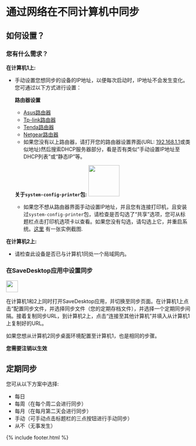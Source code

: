 # 通过网络在不同计算机中同步
## 如何设置？
### 您有什么需求？
**在计算机1上:**
- 手动设置您想同步的设备的IP地址，以便每次启动时，IP地址不会发生变化。您可通过以下方式进行设置：

  **路由器设置**
  - [Asus路由器](https://www.asus.com/support/FAQ/1000906/)
  - [Tp-link路由器](https://www.tp-link.com/us/support/faq/170/)
  - [Tenda路由器](https://www.tendacn.com/faq/3264.html)
  - [Netgear路由器](https://kb.netgear.com/25722/How-do-I-reserve-an-IP-address-on-my-NETGEAR-router)
  - 如果您没有以上路由器，请打开您的路由器设置界面(URL: [192.168.1.1](http://192.168.1.1)或类似地址)然后搜索DHCP服务器部分，看是否有类似“手动设置IP地址至DHCP列表”或“静态IP”等。

  **关于`system-config-printer`包:**  <img src="https://github.com/vikdevelop/SaveDesktop/assets/83600218/ff4e742d-07e2-453f-8ace-b51b4f52d1dd" width="85">
  
  - 如果您不想从路由器界面手动设置IP地址，并且您有连接打印机，且安装过`system-config-printer`包，请检查是否勾选了“共享”选项，您可从标题栏点击打印机选项卡以查看。如果您没有勾选，请勾选上它，并重启系统。[这里](https://github-production-user-asset-6210df.s3.amazonaws.com/83600218/272054218-ff17c19b-98f5-41fe-8f34-40de275f0da4.png) 有一张实例截图.

**在计算机2上:**
- 请检查此设备是否已与计算机1同处一个局域网内。

### 在SaveDesktop应用中设置同步
<a href="https://www.youtube.com/watch?v=QccFR06oyXk"><img src="https://github.com/vikdevelop/SaveDesktop/assets/83600218/a4f8da24-7183-49e1-9a58-82092a42f124" height="32"></a>

在计算机1和2上同时打开SaveDesktop应用，并切换至同步页面。在计算机1上点击“配置同步文件，并选择同步文件（您的定期存档文件），并选择一个定期同步间隔。接着复制同步URL，到计算机2上，点击“连接至其他计算机”并填入从计算机1上复制好的URL。

如果您想从计算机2同步桌面环境配置至计算机1，也是相同的步骤。

**您需要注销以生效**

## 定期同步
您可从以下方案中选择:
- 每日
- 每周（在每个周二会进行同步）
- 每月（在每月第二天会进行同步）
- 手动（可手动点击标题栏的三点按钮进行手动同步）
- 从不（无事发生）





{% include footer.html %}
